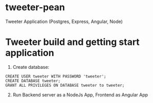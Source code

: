 # tweeter-pean
Tweeter Application (Postgres, Express, Angular, Node)

# Tweeter build and getting start application
1. Create database:
```
CREATE USER tweeter WITH PASSWORD 'tweeter';
CREATE DATABASE tweeter;
GRANT ALL PRIVILEGES ON DATABASE tweeter to tweeter;
```
2. Run Backend server as a NodeJs App, Frontend as Angular App
